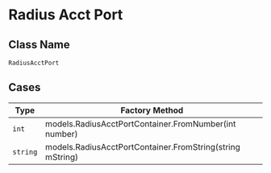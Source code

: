 
# Radius Acct Port

## Class Name

`RadiusAcctPort`

## Cases

| Type | Factory Method |
|  --- | --- |
| `int` | models.RadiusAcctPortContainer.FromNumber(int number) |
| `string` | models.RadiusAcctPortContainer.FromString(string mString) |

